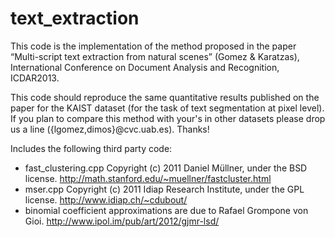 text_extraction
===============

This code is the implementation of the method proposed in the paper “Multi-script text extraction from natural scenes” (Gomez &amp; Karatzas), International Conference on Document Analysis and Recognition, ICDAR2013.

This code should reproduce the same quantitative results published on the paper for the KAIST dataset (for the task of text segmentation at pixel level). If you plan to compare this method with your's in other datasets please drop us a line ({lgomez,dimos}@cvc.uab.es). Thanks!


Includes the following third party code:

  - fast_clustering.cpp Copyright (c) 2011 Daniel Müllner, under the BSD license. http://math.stanford.edu/~muellner/fastcluster.html
  - mser.cpp Copyright (c) 2011 Idiap Research Institute, under the GPL license. http://www.idiap.ch/~cdubout/
  - binomial coefficient approximations are due to Rafael Grompone von Gioi. http://www.ipol.im/pub/art/2012/gjmr-lsd/
